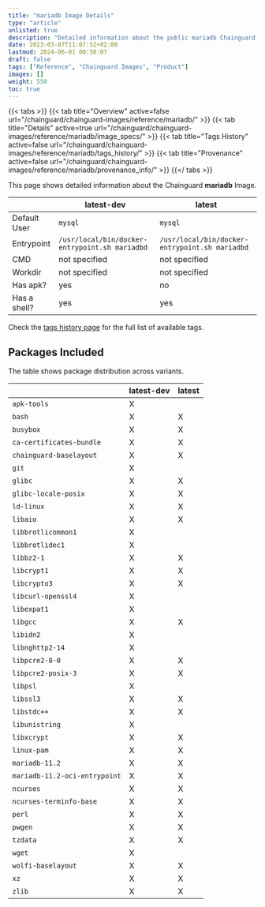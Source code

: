 ```yaml
---
title: "mariadb Image Details"
type: "article"
unlisted: true
description: "Detailed information about the public mariadb Chainguard Image."
date: 2023-03-07T11:07:52+02:00
lastmod: 2024-06-01 00:50:07
draft: false
tags: ["Reference", "Chainguard Images", "Product"]
images: []
weight: 550
toc: true
---
```


{{< tabs >}}
{{< tab title="Overview" active=false url="/chainguard/chainguard-images/reference/mariadb/" >}}
{{< tab title="Details" active=true url="/chainguard/chainguard-images/reference/mariadb/image_specs/" >}}
{{< tab title="Tags History" active=false url="/chainguard/chainguard-images/reference/mariadb/tags_history/" >}}
{{< tab title="Provenance" active=false url="/chainguard/chainguard-images/reference/mariadb/provenance_info/" >}}
{{</ tabs >}}

This page shows detailed information about the Chainguard **mariadb** Image.

|              | latest-dev                                     | latest                                         |
|--------------|------------------------------------------------|------------------------------------------------|
| Default User | `mysql`                                        | `mysql`                                        |
| Entrypoint   | `/usr/local/bin/docker-entrypoint.sh mariadbd` | `/usr/local/bin/docker-entrypoint.sh mariadbd` |
| CMD          | not specified                                  | not specified                                  |
| Workdir      | not specified                                  | not specified                                  |
| Has apk?     | yes                                            | no                                             |
| Has a shell? | yes                                            | yes                                            |

Check the [tags history page](/chainguard/chainguard-images/reference/mariadb/tags_history/) for the full list of available tags.

## Packages Included
The table shows package distribution across variants.

|                               | latest-dev | latest |
|-------------------------------|------------|--------|
| `apk-tools`                   | X          |        |
| `bash`                        | X          | X      |
| `busybox`                     | X          | X      |
| `ca-certificates-bundle`      | X          | X      |
| `chainguard-baselayout`       | X          | X      |
| `git`                         | X          |        |
| `glibc`                       | X          | X      |
| `glibc-locale-posix`          | X          | X      |
| `ld-linux`                    | X          | X      |
| `libaio`                      | X          | X      |
| `libbrotlicommon1`            | X          |        |
| `libbrotlidec1`               | X          |        |
| `libbz2-1`                    | X          | X      |
| `libcrypt1`                   | X          | X      |
| `libcrypto3`                  | X          | X      |
| `libcurl-openssl4`            | X          |        |
| `libexpat1`                   | X          |        |
| `libgcc`                      | X          | X      |
| `libidn2`                     | X          |        |
| `libnghttp2-14`               | X          |        |
| `libpcre2-8-0`                | X          | X      |
| `libpcre2-posix-3`            | X          | X      |
| `libpsl`                      | X          |        |
| `libssl3`                     | X          | X      |
| `libstdc++`                   | X          | X      |
| `libunistring`                | X          |        |
| `libxcrypt`                   | X          | X      |
| `linux-pam`                   | X          | X      |
| `mariadb-11.2`                | X          | X      |
| `mariadb-11.2-oci-entrypoint` | X          | X      |
| `ncurses`                     | X          | X      |
| `ncurses-terminfo-base`       | X          | X      |
| `perl`                        | X          | X      |
| `pwgen`                       | X          | X      |
| `tzdata`                      | X          | X      |
| `wget`                        | X          |        |
| `wolfi-baselayout`            | X          | X      |
| `xz`                          | X          | X      |
| `zlib`                        | X          | X      |

